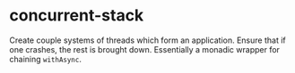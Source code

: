 # concurrent-stack

Create couple systems of threads which form an application. Ensure that if one crashes, the rest is brought down. Essentially a monadic wrapper for chaining `withAsync`.
